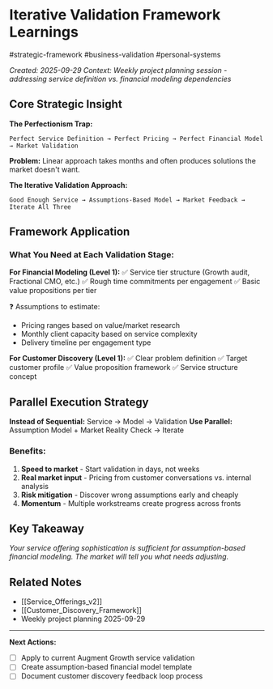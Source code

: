 # Iterative Validation Framework Learnings

#strategic-framework #business-validation #personal-systems

*Created: 2025-09-29*
*Context: Weekly project planning session - addressing service definition vs. financial modeling dependencies*

## Core Strategic Insight

**The Perfectionism Trap:**
```
Perfect Service Definition → Perfect Pricing → Perfect Financial Model → Market Validation
```
**Problem:** Linear approach takes months and often produces solutions the market doesn't want.

**The Iterative Validation Approach:**
```
Good Enough Service → Assumptions-Based Model → Market Feedback → Iterate All Three
```

## Framework Application

### What You Need at Each Validation Stage:

**For Financial Modeling (Level 1):**
✅ Service tier structure (Growth audit, Fractional CMO, etc.)
✅ Rough time commitments per engagement
✅ Basic value propositions per tier

❓ Assumptions to estimate:
- Pricing ranges based on value/market research
- Monthly client capacity based on service complexity
- Delivery timeline per engagement type

**For Customer Discovery (Level 1):**
✅ Clear problem definition
✅ Target customer profile
✅ Value proposition framework
✅ Service structure concept

## Parallel Execution Strategy

**Instead of Sequential:** Service → Model → Validation
**Use Parallel:** Assumption Model + Market Reality Check → Iterate

### Benefits:
1. **Speed to market** - Start validation in days, not weeks
2. **Real market input** - Pricing from customer conversations vs. internal analysis
3. **Risk mitigation** - Discover wrong assumptions early and cheaply
4. **Momentum** - Multiple workstreams create progress across fronts

## Key Takeaway

*Your service offering sophistication is sufficient for assumption-based financial modeling. The market will tell you what needs adjusting.*

## Related Notes
- [[Service_Offerings_v2]]
- [[Customer_Discovery_Framework]]
- Weekly project planning 2025-09-29

---

**Next Actions:**
- [ ] Apply to current Augment Growth service validation
- [ ] Create assumption-based financial model template
- [ ] Document customer discovery feedback loop process